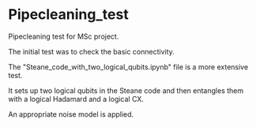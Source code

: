 # Pipecleaning_test
Pipecleaning test for MSc project.

The initial test was to check the basic connectivity.

The "Steane_code_with_two_logical_qubits.ipynb" file is a more extensive test.

It sets up two logical qubits in the Steane code and then entangles them with a logical Hadamard and a logical CX.

An appropriate noise model is applied.
